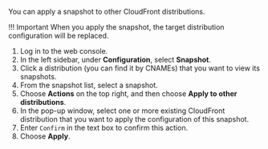 You can apply a snapshot to other CloudFront distributions.

!!! Important
     When you apply the snapshot, the target distribution configuration will be replaced.

1. Log in to the web console.
2. In the left sidebar, under **Configuration**, select **Snapshot**. 
3. Click a distribution (you can find it by CNAMEs) that you want to view its snapshots.
4. From the snapshot list, select a snapshot.
5. Choose **Actions** on the top right, and then choose **Apply to other distributions**.
6. In the pop-up window, select one or more existing CloudFront distribution that you want to apply the configuration of this snapshot. 
7. Enter `Confirm` in the text box to confirm this action.
8. Choose **Apply**. 

